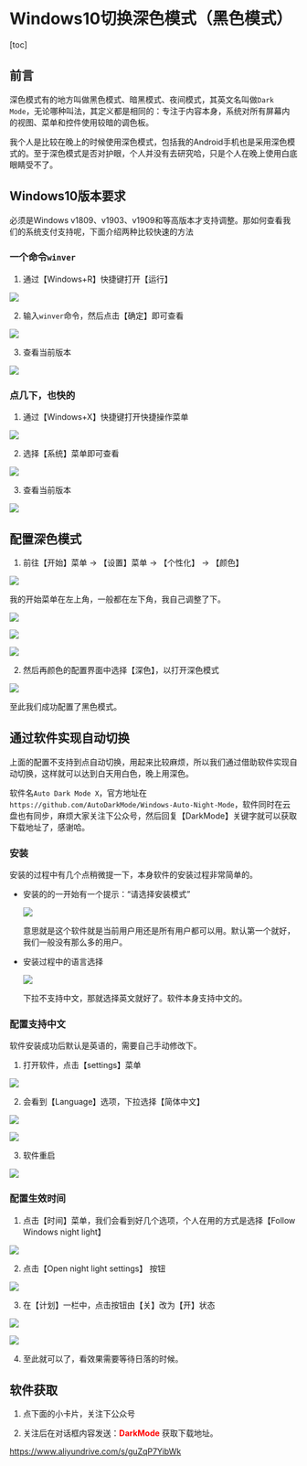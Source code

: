 # Windows10切换深色模式（黑色模式）

[toc]

## 前言

深色模式有的地方叫做黑色模式、暗黑模式、夜间模式，其英文名叫做`Dark Mode`，无论哪种叫法，其定义都是相同的：专注于内容本身，系统对所有屏幕内的视图、菜单和控件使用较暗的调色板。

我个人是比较在晚上的时候使用深色模式，包括我的Android手机也是采用深色模式的。至于深色模式是否对护眼，个人并没有去研究哈，只是个人在晚上使用白底眼睛受不了。

## Windows10版本要求

必须是Windows v1809、v1903、v1909和等高版本才支持调整。那如何查看我们的系统支付支持呢，下面介绍两种比较快速的方法

### 一个命令`winver`

1. 通过【Windows+R】快捷键打开【运行】

  ![](./images/002-win%2Br-open.png)

2. 输入`winver`命令，然后点击【确定】即可查看

  ![](./images/002-winver-cmd.png)

3. 查看当前版本

  ![](./images/002-winver-show.png)

### 点几下，也快的

1. 通过【Windows+X】快捷键打开快捷操作菜单

  ![](./images/002-win%2Bx-show.png)

2. 选择【系统】菜单即可查看

  ![](./images/002-win%2Bx-sys.png)

3. 查看当前版本

  ![](./images/002-windows-about.png)

## 配置深色模式

1. 前往【开始】菜单 → 【设置】菜单 → 【个性化】 → 【颜色】

  ![](./images/002-windows-start.png)

  我的开始菜单在左上角，一般都在左下角，我自己调整了下。

  ![](./images/002-windows-settings.png)

  ![](./images/002-windows-personal.png)

  ![](./images/002-windows-color-config.png)

2. 然后再颜色的配置界面中选择【深色】，以打开深色模式

  ![](./images/002-windows-color-check.png)

至此我们成功配置了黑色模式。

## 通过软件实现自动切换

上面的配置不支持到点自动切换，用起来比较麻烦，所以我们通过借助软件实现自动切换，这样就可以达到白天用白色，晚上用深色。

软件名`Auto Dark Mode X`，官方地址在`https://github.com/AutoDarkMode/Windows-Auto-Night-Mode`，软件同时在云盘也有同步，麻烦大家关注下公众号，然后回复【DarkMode】关键字就可以获取下载地址了，感谢哈。

### 安装

安装的过程中有几个点稍微提一下，本身软件的安装过程非常简单的。

* 安装的的一开始有一个提示：“请选择安装模式”

  ![](./images/002-auto-dark-mode-install-mode.png)

  意思就是这个软件就是当前用户用还是所有用户都可以用。默认第一个就好，我们一般没有那么多的用户。

* 安装过程中的语言选择

  ![](./images/002-auto-dark-mode-setup-language.png)

  下拉不支持中文，那就选择英文就好了。软件本身支持中文的。

### 配置支持中文

软件安装成功后默认是英语的，需要自己手动修改下。

1. 打开软件，点击【settings】菜单

  ![](./images/002-auto-dark-mode-settings.png)

2. 会看到【Language】选项，下拉选择【简体中文】

  ![](./images/002-auto-dark-mode-language.png)

  ![](./images/002-auto-dark-mode-switch-language-ui.png)

3. 软件重启

  ![](./images/002-auto-dark-mode-restart.png)

### 配置生效时间

1. 点击【时间】菜单，我们会看到好几个选项，个人在用的方式是选择【Follow Windows night light】

  ![](./images/002-auto-dark-mode-time-selection.png)

2. 点击【Open night light settings】 按钮
  
  ![](./images/002-auto-dark-mode-open-night-light-settings.png)

3. 在【计划】一栏中，点击按钮由【关】改为【开】状态

  ![](./images/002-windows-night-mode-default.png)

  ![](./images/002-windows-night-mode-open.png)

4. 至此就可以了，看效果需要等待日落的时候。

## 软件获取

1. 点下面的小卡片，关注下公众号

2. 关注后在对话框内容发送：<span style="color: red; font-weight: bold;">DarkMode</span> 获取下载地址。

https://www.aliyundrive.com/s/guZqP7YibWk